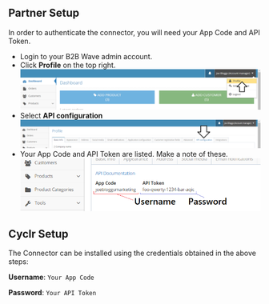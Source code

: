 
<section class="setup partner" markdown="1">

## Partner Setup

<div class="section-content" markdown="1">

In order to authenticate the connector, you will need your App Code and API Token.

- Login to your B2B Wave admin account.
- Click **Profile** on the top right.
 ![](./images/b2bwave-clickprofile.png)
- Select **API configuration**
 ![](./images/b2bwave-clickapiconfig.png)
- Your App Code and API Token are listed.  Make a note of these.
  ![](./images/b2bwave-unpw.png)

</div>
</section>

<section class="setup partner" markdown="1">

## Cyclr Setup

<div class="section-content" markdown="1">

The Connector can be installed using the credentials obtained in the above steps:

**Username**: `Your App Code`

**Password**: `Your API Token`


</div>

</section>
